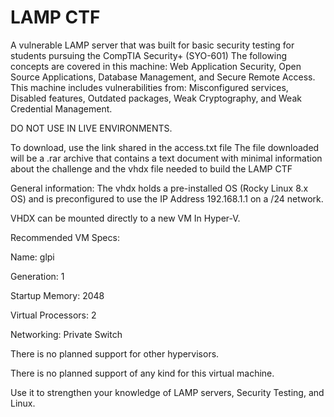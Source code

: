 # LAMP CTF
A vulnerable LAMP server that was built for basic security testing for students pursuing the CompTIA Security+ (SYO-601)
The following concepts are covered in this machine: Web Application Security, Open Source Applications, Database Management, and Secure Remote Access. This machine includes vulnerabilities from: Misconfigured services, Disabled features, Outdated packages, Weak Cryptography, and Weak Credential Management.

DO NOT USE IN LIVE ENVIRONMENTS.

To download, use the link shared in the access.txt file
The file downloaded will be a .rar archive that contains a text document with minimal information about the challenge and the vhdx file needed to build the LAMP CTF

General information: The vhdx holds a pre-installed OS (Rocky Linux 8.x OS) and is preconfigured to use the IP Address 192.168.1.1 on a /24 network.

VHDX can be mounted directly to a new VM In Hyper-V.



Recommended VM Specs:

Name: glpi

Generation: 1

Startup Memory: 2048

Virtual Processors: 2

Networking: Private Switch




There is no planned support for other hypervisors.

There is no planned support of any kind for this virtual machine.

Use it to strengthen your knowledge of LAMP servers, Security Testing, and Linux.
